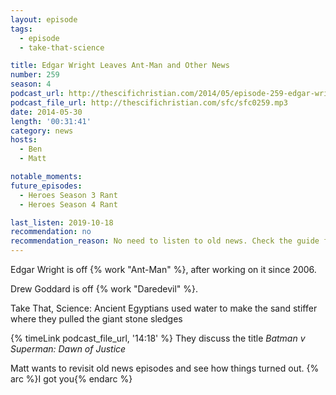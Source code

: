 ```yaml
---
layout: episode
tags:
  - episode
  - take-that-science

title: Edgar Wright Leaves Ant-Man and Other News
number: 259
season: 4
podcast_url: http://thescifichristian.com/2014/05/episode-259-edgar-wright-leaves-ant-man-and-other-news/
podcast_file_url: http://thescifichristian.com/sfc/sfc0259.mp3
date: 2014-05-30
length: '00:31:41'
category: news
hosts:
  - Ben
  - Matt

notable_moments: 
future_episodes:
  - Heroes Season 3 Rant
  - Heroes Season 4 Rant

last_listen: 2019-10-18
recommendation: no
recommendation_reason: No need to listen to old news. Check the guide for what's interesting in hindsight.
---
```

Edgar Wright is off {% work "Ant-Man" %}, after working on it since 2006.

Drew Goddard is off {% work "Daredevil" %}.

Take That, Science: Ancient Egyptians used water to make the sand stiffer where they pulled the giant stone sledges

{% timeLink podcast_file_url, '14:18' %} They discuss the title <i class='work-title'>Batman v Superman: Dawn of Justice</i>

Matt wants to revisit old news episodes and see how things turned out. {% arc %}I got you{% endarc %}